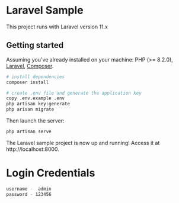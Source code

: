 # Laravel Sample

This project runs with Laravel version 11.x

## Getting started

Assuming you've already installed on your machine: PHP (>= 8.2.0), [Laravel](https://laravel.com), [Composer](https://getcomposer.org).

``` bash
# install dependencies
composer install

# create .env file and generate the application key
copy .env.example .env
php artisan key:generate
php arisan migrate
```

Then launch the server:

``` bash
php artisan serve
```

The Laravel sample project is now up and running! Access it at http://localhost:8000.

# Login Credentials

``` bash
username -  admin
password - 123456
```
